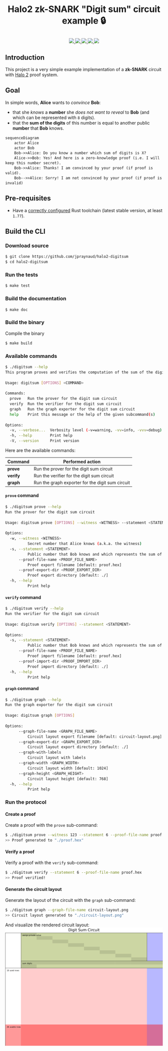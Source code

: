 # <p align="center">Halo2 zk-SNARK "Digit sum" circuit example :lock: </p>

<div align="center">
  <a href='https://github.com/jpraynaud/halo2-digitsum/actions'>
    <img src="https://img.shields.io/github/actions/workflow/status/jpraynaud/halo2-digitsum/ci.yml?label=Tests&style=for-the-badge&branch=main">
  </a>
  <a href='https://github.com/jpraynaud/halo2-digitsum/issues'>
    <img src="https://img.shields.io/github/issues/jpraynaud/halo2-digitsum?label=Issues&style=for-the-badge">
  </a>
  <a href='https://github.com/jpraynaud/halo2-digitsum/network/members'>
     <img src="https://img.shields.io/github/forks/jpraynaud/halo2-digitsum?label=Forks&style=for-the-badge">
  </a>
  <a href='https://github.com/jpraynaud/halo2-digitsum/stargazers'>
    <img src="https://img.shields.io/github/stars/jpraynaud/halo2-digitsum?label=Stars&style=for-the-badge">
  </a>
  <a href='https://github.com/jpraynaud/halo2-digitsum/blob/main/LICENSE'>
    <img src="https://img.shields.io/github/license/jpraynaud/halo2-digitsum?label=License&style=for-the-badge">
  </a>
</div>

## Introduction

This project is a very simple example implementation of a **zk-SNARK** circuit with [Halo 2](https://github.com/zcash/halo2) proof system.

## Goal

In simple words, **Alice** wants to _convince_ **Bob**:
- that she _knows_ a **number** she _does not want to reveal_ to **Bob** (and which can be represented with `8` digits).
- that the **sum of the digits** of this number is equal to another public **number** that **Bob** knows.

```mermaid
sequenceDiagram
    actor Alice
    actor Bob
    Bob->>Alice: Do you know a number which sum of digits is X?
    Alice->>Bob: Yes! And here is a zero-knowledge proof (i.e. I will keep this number secret).
    Bob->>Alice: Thanks! I am convinced by your proof (if proof is valid).
    Bob-->>Alice: Sorry! I am not convinced by your proof (if proof is invalid)
```

## Pre-requisites

- Have a [correctly configured](https://www.rust-lang.org/learn/get-started) Rust toolchain (latest stable version, at least `1.77`).

## Build the CLI

### Download source

```bash
$ git clone https://github.com/jpraynaud/halo2-digitsum
$ cd halo2-digitsum
```

### Run the tests

```bash
$ make test
```

### Build the documentation

```bash
$ make doc
```

### Build the binary

Compile the binary

```bash
$ make build
```

### Available commands

```bash
$ ./digitsum --help
This program proves and verifies the computation of the sum of the digits of a number.

Usage: digitsum [OPTIONS] <COMMAND>

Commands:
  prove   Run the prover for the digit sum circuit
  verify  Run the verifier for the digit sum circuit
  graph   Run the graph exporter for the digit sum circuit
  help    Print this message or the help of the given subcommand(s)

Options:
  -v, --verbose...  Verbosity level (-v=warning, -vv=info, -vvv=debug)
  -h, --help        Print help
  -V, --version     Print version
```

Here are the available commands:

| Command | Performed action |
|------------|------------------|
| **prove** | Run the prover for the digit sum circuit |
| **verify** | Run the verifier for the digit sum circuit |
| **graph** | Run the graph exporter for the digit sum circuit |

#### `prove` command

```bash
$ ./digitsum prove --help
Run the prover for the digit sum circuit

Usage: digitsum prove [OPTIONS] --witness <WITNESS> --statement <STATEMENT>

Options:
  -w, --witness <WITNESS>
          Secret number that Alice knows (a.k.a. the witness)
  -s, --statement <STATEMENT>
          Public number that Bob knows and which represents the sum of the digits of the witness (a.k.a. the statement)
      --proof-file-name <PROOF_FILE_NAME>
          Proof export filename [default: proof.hex]
      --proof-export-dir <PROOF_EXPORT_DIR>
          Proof export directory [default: ./]
  -h, --help
          Print help
```

#### `verify` command

```bash
$ ./digitsum verify --help
Run the verifier for the digit sum circuit

Usage: digitsum verify [OPTIONS] --statement <STATEMENT>

Options:
  -s, --statement <STATEMENT>
          Public number that Bob knows and which represents the sum of the digits of the witness (a.k.a. the statement)
      --proof-file-name <PROOF_FILE_NAME>
          Proof import filename [default: proof.hex]
      --proof-import-dir <PROOF_IMPORT_DIR>
          Proof import directory [default: ./]
  -h, --help
          Print help
```

#### `graph` command

```bash
$ ./digitsum graph --help
Run the graph exporter for the digit sum circuit

Usage: digitsum graph [OPTIONS]

Options:
      --graph-file-name <GRAPH_FILE_NAME>
          Circuit layout export filename [default: circuit-layout.png]
      --graph-export-dir <GRAPH_EXPORT_DIR>
          Circuit layout export directory [default: ./]
      --graph-with-labels
          Circuit layout with labels
      --graph-width <GRAPH_WIDTH>
          Circuit layout width [default: 1024]
      --graph-height <GRAPH_HEIGHT>
          Circuit layout height [default: 768]
  -h, --help
          Print help
```

### Run the protocol

#### Create a proof

Create a proof with the `prove` sub-command:

```bash
$ ./digitsum prove --witness 123 --statement 6 --proof-file-name proof.hex
>> Proof generated to "./proof.hex"
```

#### Verify a proof

Verify a proof with the `verify` sub-command:

```bash
$ ./digitsum verify --statement 6 --proof-file-name proof.hex
>> Proof verified!
```

#### Generate the circuit layout

Generate the layout of the circuit with the `graph` sub-command:

```bash
$ ./digitsum graph --graph-file-name circuit-layout.png
>> Circuit layout generated to "./circuit-layout.png"
```

And visualize the rendered circuit layout:
[![Circuit Layout](circuit-layout.png)](circuit-layout.png)


